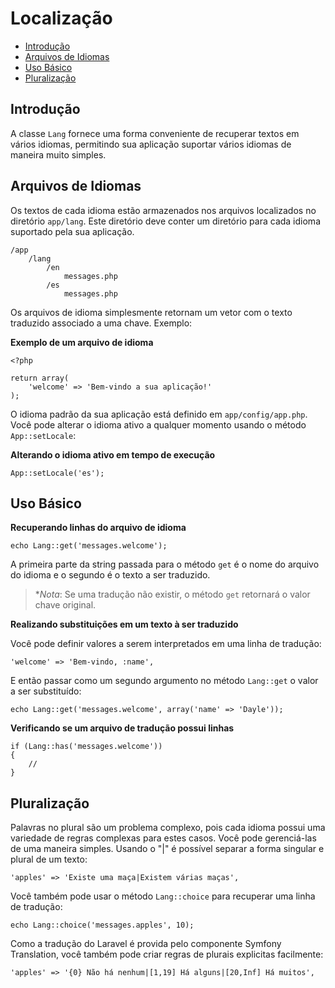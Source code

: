 # Localização

- [Introdução](#introduction)
- [Arquivos de Idiomas](#language-files)
- [Uso Básico](#basic-usage)
- [Pluralização](#pluralization)

<a name="introduction"></a>
## Introdução

A classe `Lang` fornece uma forma conveniente de recuperar textos em vários idiomas, permitindo sua aplicação suportar vários idiomas de maneira muito simples.

<a name="language-files"></a>
## Arquivos de Idiomas

Os textos de cada idioma estão armazenados nos arquivos localizados no diretório `app/lang`. Este diretório deve conter um diretório para cada idioma suportado pela sua aplicação.

	/app
		/lang
			/en
				messages.php
			/es
				messages.php

Os arquivos de idioma simplesmente retornam um vetor com o texto traduzido associado a uma chave. Exemplo:

**Exemplo de um arquivo de idioma**

	<?php

	return array(
		'welcome' => 'Bem-vindo a sua aplicação!'
	);

O idioma padrão da sua aplicação está definido em `app/config/app.php`. Você pode alterar o idioma ativo a qualquer momento usando o método `App::setLocale`:

**Alterando o idioma ativo em tempo de execução**

	App::setLocale('es');

<a name="basic-usage"></a>
## Uso Básico

**Recuperando linhas do arquivo de idioma**

	echo Lang::get('messages.welcome');

A primeira parte da string passada para o método `get` é o nome do arquivo do idioma e o segundo é o texto a ser traduzido.

> **Nota*: Se uma tradução não existir, o método `get` retornará o valor chave original.

**Realizando substituições em um texto à ser traduzido**

Você pode definir valores a serem interpretados em uma linha de tradução:

	'welcome' => 'Bem-vindo, :name',

E então passar como um segundo argumento no método `Lang::get` o valor a ser substituído:

	echo Lang::get('messages.welcome', array('name' => 'Dayle'));

**Verificando se um arquivo de tradução possui linhas**

	if (Lang::has('messages.welcome'))
	{
		//
	}

<a name="pluralization"></a>
## Pluralização

Palavras no plural são um problema complexo, pois cada idioma possui uma variedade de regras complexas para estes casos. Você pode gerenciá-las de uma maneira simples. Usando o "|" é possível separar a forma singular e plural de um texto:

	'apples' => 'Existe uma maça|Existem várias maças',

Você também pode usar o método `Lang::choice` para recuperar uma linha de tradução:

	echo Lang::choice('messages.apples', 10);

Como a tradução do Laravel é provida pelo componente Symfony Translation, você também pode criar regras de plurais explicitas facilmente:

	'apples' => '{0} Não há nenhum|[1,19] Há alguns|[20,Inf] Há muitos',
